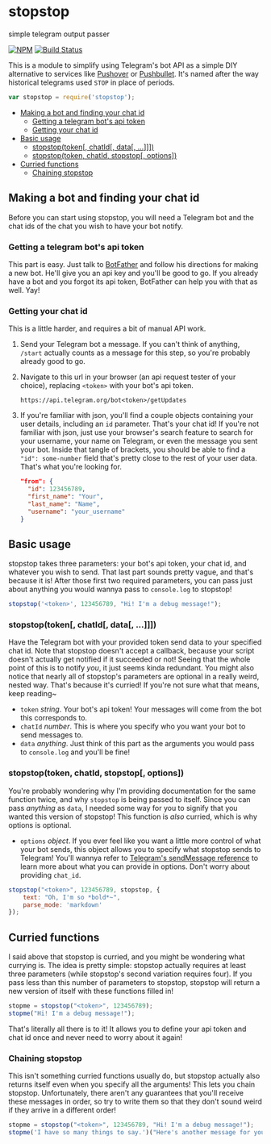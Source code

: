 # stopstop
simple telegram output passer

[![NPM](https://nodei.co/npm/stopstop.png?mini=true)](https://nodei.co/npm/stopstop/)
[![Build Status](https://travis-ci.org/stawberri/stopstop.svg?branch=master)](https://travis-ci.org/stawberri/stopstop)

This is a module to simplify using Telegram's bot API as a simple DIY alternative to services like [Pushover](https://pushover.net/) or [Pushbullet](https://pushbullet.com/). It's named after the way historical telegrams used `STOP` in place of periods.

```javascript
var stopstop = require('stopstop');
```

<!-- START doctoc generated TOC please keep comment here to allow auto update -->
<!-- DON'T EDIT THIS SECTION, INSTEAD RE-RUN doctoc TO UPDATE -->


- [Making a bot and finding your chat id](#making-a-bot-and-finding-your-chat-id)
  - [Getting a telegram bot's api token](#getting-a-telegram-bots-api-token)
  - [Getting your chat id](#getting-your-chat-id)
- [Basic usage](#basic-usage)
  - [stopstop(token[, chatId[, data[, ...]]])](#stopstoptoken-chatid-data-)
  - [stopstop(token, chatId, stopstop[, options])](#stopstoptoken-chatid-stopstop-options)
- [Curried functions](#curried-functions)
  - [Chaining stopstop](#chaining-stopstop)

<!-- END doctoc generated TOC please keep comment here to allow auto update -->

## Making a bot and finding your chat id
Before you can start using stopstop, you will need a Telegram bot and the chat ids of the chat you wish to have your bot notify.

### Getting a telegram bot's api token
This part is easy. Just talk to [BotFather](https://telegram.me/BotFather) and follow his directions for making a new bot. He'll give you an api key and you'll be good to go. If you already have a bot and you forgot its api token, BotFather can help you with that as well. Yay!

### Getting your chat id
This is a little harder, and requires a bit of manual API work.

1. Send your Telegram bot a message. If you can't think of anything, `/start` actually counts as a message for this step, so you're probably already good to go.

2. Navigate to this url in your browser (an api request tester of your choice), replacing `<token>` with your bot's api token.

   ```
   https://api.telegram.org/bot<token>/getUpdates
   ```

3. If you're familiar with json, you'll find a couple objects containing your user details, including an `id` parameter. That's your chat id! If you're not familiar with json, just use your browser's search feature to search for your username, your name on Telegram, or even the message you sent your bot. Inside that tangle of brackets, you should be able to find a `"id": some-number` field that's pretty close to the rest of your user data. That's what you're looking for.

    ```json
    "from": {
      "id": 123456789,
      "first_name": "Your",
      "last_name": "Name",
      "username": "your_username"
    }
    ```

## Basic usage
stopstop takes three parameters: your bot's api token, your chat id, and whatever you wish to send. That last part sounds pretty vague, and that's because it is! After those first two required parameters, you can pass just about anything you would wannya pass to `console.log` to stopstop!

```javascript
stopstop('<token>', 123456789, "Hi! I'm a debug message!");
```

### stopstop(token[, chatId[, data[, ...]]])
Have the Telegram bot with your provided token send data to your specified chat id. Note that stopstop doesn't accept a callback, because your script doesn't actually get notified if it succeeded or not! Seeing that the whole point of this is to notify _you_, it just seems kinda redundant. You might also notice that nearly all of stopstop's parameters are optional in a really weird, nested way. That's because it's curried! If you're not sure what that means, keep reading~
* `token` _string_. Your bot's api token! Your messages will come from the bot this corresponds to.
* `chatId` _number_. This is where you specify who you want your bot to send messages to.
* `data` _anything_. Just think of this part as the arguments you would pass to `console.log` and you'll be fine!

### stopstop(token, chatId, stopstop[, options])
You're probably wondering why I'm providing documentation for the same function twice, and why `stopstop` is being passed to itself. Since you can pass _anything_ as `data`, I needed some way for you to signify that you wanted this version of stopstop! This function is _also_ curried, which is why options is optional.
* `options` _object_. If you ever feel like you want a little more control of what your bot sends, this object allows you to specify what stopstop sends to Telegram! You'll wannya refer to [Telegram's sendMessage reference](https://core.telegram.org/bots/api#sendmessage) to learn more about what you can provide in options. Don't worry about providing `chat_id`.

```javascript
stopstop("<token>", 123456789, stopstop, {
    text: "Oh, I'm so *bold*~",
    parse_mode: 'markdown'
});
```

## Curried functions
I said above that stopstop is curried, and you might be wondering what currying is. The idea is pretty simple: stopstop actually requires at least three parameters (while stopstop's second variation requires four). If you pass less than this number of parameters to stopstop, stopstop will return a new version of itself with these functions filled in!

```javascript
stopme = stopstop("<token>", 123456789);
stopme("Hi! I'm a debug message!");
```

That's literally all there is to it! It allows you to define your api token and chat id once and never need to worry about it again!

### Chaining stopstop
This isn't something curried functions usually do, but stopstop actually also returns itself even when you specify all the arguments! This lets you chain stopstop. Unfortunately, there aren't any guarantees that you'll receive these messages in order, so try to write them so that they don't sound weird if they arrive in a different order!

```javascript
stopme = stopstop("<token>", 123456789, "Hi! I'm a debug message!");
stopme('I have so many things to say.')("Here's another message for you~");
```

